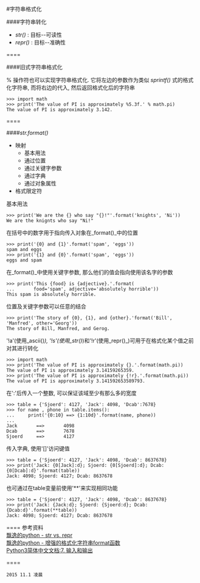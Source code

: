 #字符串格式化

####字符串转化

* _str()_ : 目标--可读性
* _repr()_ : 目标--准确性

====

####旧式字符串格式化

% 操作符也可以实现字符串格式化. 
它将左边的参数作为类似 _sprintf()_ 式的格式化字符串, 而将右边的代入, 然后返回格式化后的字符串
```
>>> import math
>>> print('The value of PI is approximately %5.3f.' % math.pi)
The value of PI is approximately 3.142.
```

====

####_str.format()_

* 映射
  * 基本用法
  * 通过位置
  * 通过关键字参数
  * 通过字典
  * 通过对象属性
* 格式限定符

基本用法
```
>>> print('We are the {} who say "{}!"'.format('knights', 'Ni'))
We are the knignts who say "Ni!"
```

在括号中的数字用于指向传入对象在_format()_中的位置
```
>>> print('{0} and {1}'.format('spam', 'eggs'))
spam and eggs
>>> print('{1} and {0}'.format('spam', 'eggs'))
eggs and spam
```

在_format()_中使用关键字参数, 那么他们的值会指向使用该名字的参数
```
>>> print('This {food} is {adjective}.'.format(
...       food='spam', adjective='absolutely horrible'))
This spam is absolutely horrible.
```

位置及关键字参数可以任意的结合
```
>>> print('The story of {0}, {1}, and {other}.'format('Bill', 'Manfred', other='Georg'))
The story of Bill, Manfred, and Gerog.
```

'!a'(使用_ascii()_), '!s'(使用_str()_)和'!r'(使用_repr()_)可用于在格式化某个值之前对其进行转化
```
>>> import math
>>> print('The value of PI is approximately {}.'.format(math.pi))
The value of PI is approximately 3.14159265359.
>>> print('The value of PI is approximately {!r}.'.format(math.pi))
The value of PI is approximately 3.141592653589793.
```

在':'后传入一个整数, 可以保证该域至少有那么多的宽度
```
>>> table = {'Sjoerd': 4127, 'Jack': 4098, 'Dcab':7678}
>>> for name , phone in table.items():
...     print('{0:10} ==> {1:10d}'.format(name, phone))
...
Jack       ==>       4098
Dcab       ==>       7678
Sjoerd     ==>       4127
```

传入字典, 使用'[]'访问键值
```
>>> table = {'Sjoerd': 4127, 'Jack': 4098, 'Dcab': 8637678}
>>> print('Jack: {0[Jack]:d}; Sjoerd: {0[Sjoerd]:d}; Dcab: {0[Dcab]:d}'.format(table))
Jack: 4098; Sjoerd: 4127; Dcab: 8637678
```
也可通过在table变量前使用'**'来实现相同功能
```
>>> table = {'Sjoerd': 4127, 'Jack': 4098, 'Dcab': 8637678}
>>> print('Jack: {Jack:d}; Sjoerd: {Sjoerd:d}; Dcab: {Dcab:d}'.format(**table))
Jack: 4098; Sjoerd: 4127; Dcab: 8637678
```

====
参考资料  
[飘逸的python - str vs. repr](http://blog.csdn.net/handsomekang/article/details/9289897)  
[飘逸的python - 增强的格式化字符串format函数](http://blog.csdn.net/handsomekang/article/details/9183303)  
[Python3简体中文文档:7. 输入和输出](http://docspy3zh.readthedocs.org/en/latest/tutorial/inputoutput.html)  

====
```
2015 11.1 凌晨
```
